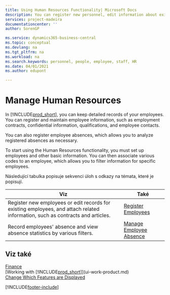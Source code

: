 ```yaml
---
title: Using Human Resources Functionality| Microsoft Docs
description: You can register new personnel, edit information about existing staff, and record and analyze absence.
services: project-madeira
documentationcenter: ''
author: SorenGP

ms.service: dynamics365-business-central
ms.topic: conceptual
ms.devlang: na
ms.tgt_pltfrm: na
ms.workload: na
ms.search.keywords: personnel, people, employee, staff, HR
ms.date: 04/01/2021
ms.author: edupont

---
```

# Manage Human Resources
In [!INCLUDE[prod_short](includes/prod_short.md)], you can keep detailed records of your employees. You can register and maintain employee information, such as employment contracts, confidential information, qualifications, and employee contacts.

You can also register employee absences, which allows you to analyze registered absences as necessary.

To start using the Human Resources functionality, you must set up employees and other basic information. You can then associate various codes to an employee, which allows you to filter information for specific employees.

Následující tabulka popisuje sekvenci úloh s odkazy na témata, které je popisují.

| Viz | Také |
| --- | --- |
| Register new employees or edit records for existing employees, and attach related information, such as contracts and articles. | [Register Employees](hr-how-register-employees.md) |
| Record employees' absence and view absence statistics by various filters. | [Manage Employee Absence](hr-how-manage-absence.md) |

## Viz také
[Finance](finance.md)  
[Working with [!INCLUDE[prod_short](includes/prod_short.md)]](ui-work-product.md)  
[Change Which Features are Displayed](ui-experiences.md)


[!INCLUDE[footer-include](includes/footer-banner.md)]